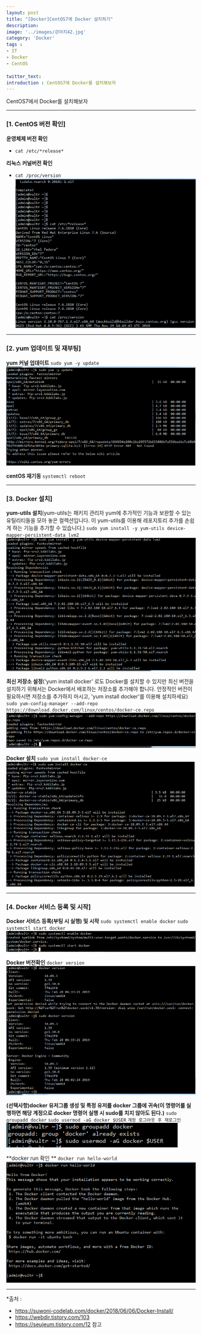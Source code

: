 ```yaml
---
layout: post
title: "[Docker]CentOS7에 Docker 설치하기"
description: 
image: '../images/강아지42.jpg'
category: 'Docker'
tags : 
- IT
- Docker
- CentOS

twitter_text: 
introduction : CentOS7에 Docker를 설치해보자
---
```


CentOS7에서 Docker를 설치해보자


_ _ _

### [1. CentOS 버전 확인]

**운영체제 버전 확인**
- `cat /etc/*release*`

**리눅스 커널버전 확인**
- `cat /proc/version`
![](../images/docker_20190318.jpg)


_ _ _


### [2. yum 업데이트 및 재부팅]
**yum 커널 업데이트**
`sudo yum -y update`
![](../images/docker_20190318_2.jpg)

**centOS 재기동**
`systemctl reboot`



_ _ _


### [3. Docker 설치] 

**yum-utils 설치**(yum-utils는 패키지 관리자 yum에 추가적인 기능과 보완할 수 있는 유틸리티들을 모아 놓은 컬렉션입니다. 이 yum-utils를 이용해 레포지토리 추가를 손쉽게 하는 기능을 추가할 수 있습니다.)
`sudo yum install -y yum-utils device-mapper-persistent-data lvm2`
![](../images/docker_20190318_3.jpg)



**최신 저장소 설정**('yum install docker' 로도 Docker를 설치할 수 있지만 최신 버전을 설치하기 위해서는 Docker에서 배포하는 저장소를 추가해야 합니다. 안정적인 버전이 필요하시면 저장소를 추가하지 마시고, 'yum install docker'를 이용해 설치하세요)
`sudo yum-config-manager --add-repo https://download.docker.com/linux/centos/docker-ce.repo`
![](../images/docker_20190318_4.jpg)



**Docker 설치**
`sudo yum install docker-ce`
![](../images/docker_20190318_5.jpg)



_ _ _


### [4. Docker 서비스 등록 및 시작] 
**Docker 서비스 등록(부팅 시 실행) 및 시작**
`sudo systemctl enable docker`
`sudo systemctl start docker`
![](../images/docker_20190318_7.jpg)


**Docker 버전확인**
`docker version`
![](../images/docker_20190318_6.jpg)



**(선택사항)docker 유저그룹 생성 및 특정 유저를 docker 그룹에 귀속(이 명령어를 실행하면 해당 계정으로 docker 명령어 실행 시 sudo를 치지 않아도 된다.)**
`sudo groupadd docker`
`sudo usermod -aG docker $USER`
`걔정 로그아웃 후 재로그인`
![](../images/docker_20190318_8.jpg)



**docker run 확인 **
`docker run hello-world`
![](../images/docker_20190318_9.jpg)

_ _ _



*출처 : 
- <https://suwoni-codelab.com/docker/2018/06/06/Docker-Install/>
- <https://webdir.tistory.com/103>
- <https://seujeum.tistory.com/12> 참고